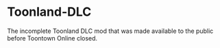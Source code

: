 # Toonland-DLC
The incomplete Toonland DLC mod that was made available to the public before Toontown Online closed.
